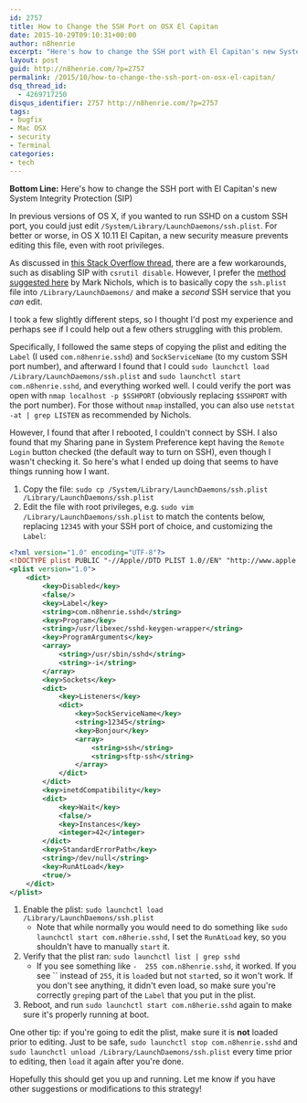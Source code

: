 ```yaml
---
id: 2757
title: How to Change the SSH Port on OSX El Capitan
date: 2015-10-29T09:10:31+00:00
author: n8henrie
excerpt: "Here's how to change the SSH port with El Capitan's new System Integrity Protection (SIP)."
layout: post
guid: http://n8henrie.com/?p=2757
permalink: /2015/10/how-to-change-the-ssh-port-on-osx-el-capitan/
dsq_thread_id:
  - 4269717250
disqus_identifier: 2757 http://n8henrie.com/?p=2757
tags:
- bugfix
- Mac OSX
- security
- Terminal
categories:
- tech
---
```

**Bottom Line:** Here's how to change the SSH port with El Capitan's new System Integrity Protection (SIP)<!--more-->

In previous versions of OS X, if you wanted to run SSHD on a custom SSH port, you could just edit `/System/Library/LaunchDaemons/ssh.plist`. For better or worse, in OS X 10.11 El Capitan, a new security measure prevents editing this file, even with root privileges.

As discussed in <a href="http://stackoverflow.com/questions/30768087/restricted-folder-files-in-os-x-el-capitan" target="_blank">this Stack Overflow thread</a>, there are a few workarounds, such as disabling SIP with `csrutil disable`. However, I prefer the <a href="http://zanshin.net/2015/10/01/change-sshd-port-on-mac-os-x-el-capitan/" target="_blank">method suggested here</a> by Mark Nichols, which is to basically copy the `ssh.plist` file into `/Library/LaunchDaemons/` and make a _second_ SSH service that you _can_ edit.

I took a few slightly different steps, so I thought I'd post my experience and perhaps see if I could help out a few others struggling with this problem.

Specifically, I followed the same steps of copying the plist and editing the `Label` (I used `com.n8henrie.sshd`) and `SockServiceName` (to my custom SSH port number), and afterward I found that I could `sudo launchctl load /Library/LaunchDaemons/ssh.plist` and `sudo launchctl start com.n8henrie.sshd`, and everything worked well. I could verify the port was open with `nmap localhost -p $SSHPORT` (obviously replacing `$SSHPORT` with the port number). For those without `nmap` installed, you can also use `netstat -at | grep LISTEN` as recommended by Nichols.

However, I found that after I rebooted, I couldn't connect by SSH. I also found that my Sharing pane in System Preference kept having the `Remote Login` button checked (the default way to turn on SSH), even though I wasn't checking it. So here's what I ended up doing that seems to have things running how I want.

1. Copy the file: `sudo cp /System/Library/LaunchDaemons/ssh.plist /Library/LaunchDaemons/ssh.plist`
1. Edit the file with root privileges, e.g. `sudo vim /Library/LaunchDaemons/ssh.plist` to match the contents below, replacing `12345` with your SSH port of choice, and customizing the `Label`:

```xml
<?xml version="1.0" encoding="UTF-8"?>
<!DOCTYPE plist PUBLIC "-//Apple//DTD PLIST 1.0//EN" "http://www.apple.com/DTDs/PropertyList-1.0.dtd">
<plist version="1.0">
    <dict>
        <key>Disabled</key>
        <false/>
        <key>Label</key>
        <string>com.n8henrie.sshd</string>
        <key>Program</key>
        <string>/usr/libexec/sshd-keygen-wrapper</string>
        <key>ProgramArguments</key>
        <array>
            <string>/usr/sbin/sshd</string>
            <string>-i</string>
        </array>
        <key>Sockets</key>
        <dict>
            <key>Listeners</key>
            <dict>
                <key>SockServiceName</key>
                <string>12345</string>
                <key>Bonjour</key>
                <array>
                    <string>ssh</string>
                    <string>sftp-ssh</string>
                </array>
            </dict>
        </dict>
        <key>inetdCompatibility</key>
        <dict>
            <key>Wait</key>
            <false/>
            <key>Instances</key>
            <integer>42</integer>
        </dict>
        <key>StandardErrorPath</key>
        <string>/dev/null</string>
        <key>RunAtLoad</key>
        <true/>
    </dict>
</plist>
```

1. Enable the plist: `sudo launchctl load /Library/LaunchDaemons/ssh.plist`
    * Note that while normally you would need to do something like `sudo launchctl start com.n8herie.sshd`, I set the `RunAtLoad` key, so you shouldn't have to manually `start` it.
1. Verify that the plist ran: `sudo launchctl list | grep sshd`
    * If you see something like `-  255 com.n8henrie.sshd`, it worked. If you see `` instead of `255`, it is `load`ed but not `start`ed, so it won't work. If you don't see anything, it didn't even load, so make sure you're correctly `grep`ing part of the `Label` that you put in the plist.
1. Reboot, and run `sudo launchctl start com.n8herie.sshd` again to make sure it's properly running at boot.

One other tip: if you're going to edit the plist, make sure it is **not** loaded prior to editing. Just to be safe, `sudo launchctl stop com.n8henrie.sshd` and `sudo launchctl unload /Library/LaunchDaemons/ssh.plist` every time prior to editing, then `load` it again after you're done.

Hopefully this should get you up and running. Let me know if you have other suggestions or modifications to this strategy!
